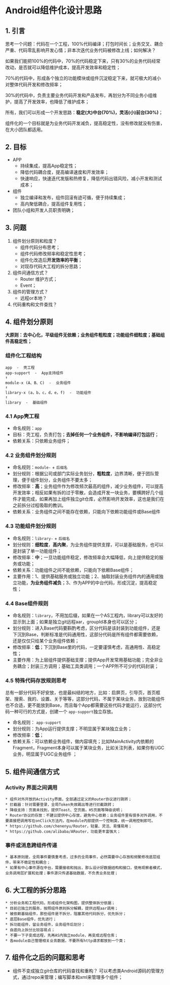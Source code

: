 # Android组件化设计思路

## 1. 引言

思考一个问题：代码在一个工程，100%代码编译；打包时间长；业务交叉、耦合严重、代码零乱影响开发心情；非本次迭代业务代码被修改上线；如何解决？

如果我们能把100%的代码中，70%的代码稳定下来，只有30%的业务代码经常改动，是否就可以降低维护成本，提高开发效率和稳定性；

70%的代码中，形成各个独立的功能模块或组件沉淀稳定下来，就可极大的减小对整体代码开发和修改频率；

30%的代码中，负责主要业务代码开发和产品发布，再划分为不同业务小组维护，提高了开发效率，也降低了维护成本；

所有，我们可以形成一个开发思路：**稳定(大)中台(70%)，灵活(小)前台(30%)**；

组件化的一个目标就是为业务代码开发减负，提高稳定性，没有修改就没有伤害，在大小团队都适用。


## 2. 目标
* APP
	* 持续集成，提高App稳定性；
	* 降低代码耦合度，提高编译速度和开发效率；
	* 快速响应，快速迭代发版和热修复，降低代码出错风险，减小开发和测试成本；
* 组件
	* 独立编译和发布，组件回滚有迹可循，便于持续集成；
	* 高内聚低耦合，提高组件复用性；
* 团队小组和开发人员职责明确；

## 3. 问题
1. 组件划分原则和粒度？
	* 组件代码分布思考；
	* 组件代码修改频率和稳定性思考；
	* 组件化改造后**开发效率的平衡**；
	* 对现存代码大工程的拆分思路；
2. 组件间通信方式？
	* Router 维护方式；
	* Event；
3. 组件的管理方式？
	* 远程or本地？
4. 代码重构和文件查找？


## 4.  组件划分原则
**大原则：去中心化，平级组件无依赖；业务组件粗粒度；功能组件细粒度；基础组件高稳定性；**

### 组件化工程结构
```
app  -  壳工程
app-support  -  App支持组件
↑
module-x (A、B、C)  -  业务组件
↑
library-x (a，b，c，d，e，f)  -  功能组件
↑
library  -  基础组件
```

### 4.1 App壳工程
* 命名规则：`app`
* 目标：壳工程，负责打包；**去掉任何一个业务组件，不影响编译打包运行**；
* 依赖关系：只依赖业务组件；

### 4.2 业务组件划分规则
* 命名规则：`module-` + `后缀名`
* 划分规则：根据公司或部门实际业务划分，**粗粒度**，边界清晰，便于团队管理，便于组件划分，业务组件不要太多；
* 修改频率：**高**；业务组件作为修改频次最高的组件，减少业务组件，可以提高开发效率；相反如果有拆的过于零散，会造成开发一块业务，要横跨好几个组件才能完成，如果再加上组件独立git仓库，必然影响开发效率，这也是我们在之前拆分过程吸取的教训。
* 依赖关系：业务组件之间不能存在依赖，只能向下依赖功能组件或Base组件

### 4.3 功能组件划分规则
* 命名规则：`library-` + `后缀名`
* 划分规则：**细粒度**，**高内聚**，为业务组件提供支撑，可以是基础服务，也可以是封装了单一功能组件；
* 修改频率：**中**；一旦功能组件稳定，修改频率会大幅降低，向上提供稳定的服务或功能；
* 依赖关系：功能组件之间不能依赖，只能向下依赖Base组件；
* 主要作用：1、提供基础服务或独立功能；2、抽取封装业务组件内的通用或独立功能，**为业务组件减负**；3、作为APP的中台代码，形成沉淀，提高稳定性；

### 4.4 Base组件规则
* 命名规则：`library`，不用加后缀，如果在一个AS工程内，library可以友好的显示到上面；如果是独立git远程aar，groupId本身也可以区分；
*  划分规则：进入Base代码要斟酌考虑，区分代码是该封装到功能组件，还是下沉到Base，判断标准是代码通用性，这部分代码是所有组件都需要依赖，还是仅仅只给某个业务组件依赖；
* 修改频率：**低**；下沉到Base里的代码，一定要谨慎考虑，高通用性、高稳定性；
* 主要作用：为上层组件提供基础支撑；提供App开发常用基础功能；完全非业务耦合；封装三方调用；基础工具类调用；一个APP所不可少的代码封装；

### 4.5 特殊代码存放规则思考
总有一部分代码不好安放，也是最纠结的地方，比如：启屏页，引导页，首页框架、搜索、我的、设置、关于等等，这部分代码，不属于某块业务，放到功能组件也不合适，更不能放到Base，而且每个App都需要这些代码才能运行，这部分代码一种可行的方式是，创建一个 `app-support`独立存放。
* 命名规则： `app-support`
* 划分规则：为App运行提供支撑；不明显属于某块独立业务；
* 修改频率：**低**；
* 依赖关系：可以依赖业务组件，做内容填充；比如MainActivity内依赖的Fragment，Fragment本身可以属于某块业务，比如关注列表，如果你有UGC业务，明显属于UGC业务组件 ；

## 5. 组件间通信方式
### Activity 界面之间调用
	* 组件对外开放的Activity界面，全部通过定义的Router协议进行跳转；
	* 拦截器：针对需要登录，全局Token失效踢出等进行拦截跳转；
	* 降级支持：页面未找到，提供Toast、空页面，H5页面等降级说明；
	* Router协议的存放：不建议提供中心存放，避免中心依赖；业务组件里有很多对外调用，不要直接把调用写在onClick方法内，在module内部提供一个控制类，统一调用控制即可。
	* https://github.com/chenenyu/Router，轻量、灵活、易懂易用；
	* https://github.com/alibaba/ARouter，功能更丰富强大；

### 事件或消息跨组件传递
	* 基本原则是，全局事件要慎重考虑，过多的全局事件，必然需要中心存放和频繁修改底层组件，带来不稳定性和耦合；
	* 如果有中心事件源在中台，需要接收和抛出，那么设计好数据结构和接口，使用观察者模式，业务调用层扩展和处理；事件源只传递基础数据，不负责业务处理；

## 6. 大工程的拆分思路
	* 分析业务和工程代码，形成组件化架构图，提供整体拆分依据；
	* 目前已独立的服务，按照组件原则拆分解耦，提供远程aar调用；
	* 被依赖基础组件，那些组件是不拆分，阻塞其他代码拆分，优先拆分；
	* 底层Base组件，优先进行；
	* 拆功能组件，留业务组件，业务组件后划分；
	* 自底向上拆分比较容易点；
	* 不要一下子变成远程，先再AS内独立module，再变成远程仓库；
	* 各module自己管理相关业务数据，不要所有http请求都放到一个类；

## 7. 组件化之后的问题和思考
* 组件不变成独立git仓库的代码查找和重构？
可以考虑类Android源码的管理方式，通过repo来管理；编写脚本和xml来管理多个组件；






